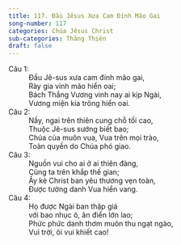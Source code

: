 ```yaml
---
title: 117. Đầu Jêsus Xưa Cam Đính Mão Gai
song-number: 117
categories: Chúa Jêsus Christ
sub-categories: Thăng Thiên
draft: false
---
```

<dl><dt>Câu 1:</dt><dd data-verse="1">Đầu Jê-sus xưa cam đính mão gai, <br/>Rày gia vinh mão hiển oai; <br/>Bách Thắng Vương vinh nay ai kịp Ngài, <br/>Vương miện kia trông hiển oai. </dd><dt>Câu 2:</dt><dd data-verse="2">Nầy, ngai trên thiên cung chỗ tối cao, <br/>Thuộc Jê-sus sướng biết bao; <br/>Chúa của muôn vua, Vua trên mọi trào, <br/>Toàn quyền do Chúa phó giao. </dd><dt>Câu 3:</dt><dd data-verse="3">Nguồn vui cho ai ở ai thiên đàng, <br/>Cùng ta trên khắp thế gian; <br/>Ấy kẻ Christ ban yêu thương vẹn toàn, <br/>Được tường danh Vua hiển vang. </dd><dt>Câu 4:</dt><dd data-verse="4">Họ được Ngài ban thập giá <br/>với bao nhục ô, ân điển lớn lao; <br/>Phức phức danh thơm muôn thu ngạt ngào, <br/>Vui trời, ôi vui khiết cao! </dd></dl>